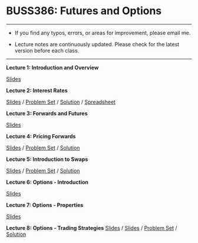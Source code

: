 # BUSS386: Futures and Options

---

- If you find any typos, errors, or areas for improvement, please email me.

- Lecture notes are continuously updated. Please check for the latest version before each class.

---


**Lecture 1: Introduction and Overview**

[Slides](https://chung-jiwoong.github.com/BUSS386/notes/01_Introduction/B386_Lec01_Introduction.pdf)
    
    

**Lecture 2: Interest Rates**

[Slides](https://chung-jiwoong.github.com/BUSS386/notes/02_Interest_Rate/B386_Lec02_Interest_Rate.pdf) / 
[Problem Set](https://chung-jiwoong.github.io/BUSS386/notes/02_Interest_Rate/B386_Lec02_Interest_Rate_PS.pdf) / 
[Solution](https://chung-jiwoong.github.io/BUSS386/notes/02_Interest_Rate/B386_Lec02_Interest_Rate_Sln.pdf) / 
[Spreadsheet](https://chung-jiwoong.github.com/BUSS386/notes/02_Interest_Rate/B386_Lec02_Interest_Rate.xlsx)


**Lecture 3: Forwards and Futures**

[Slides](https://chung-jiwoong.github.com/BUSS386/notes/03_forwards_futures/B386_Lec03_Forwards_Futures.pdf) 


**Lecture 4: Pricing Forwards**  

[Slides](https://chung-jiwoong.github.com/BUSS386/notes/04_pricing_forwards/B386_Lec04_Pricing_forward.pdf) / 
[Problem Set](https://chung-jiwoong.github.com/BUSS386/notes/04_pricing_forwards/B386_Lec04_Pricing_forward_PS.pdf) / 
[Solution](https://chung-jiwoong.github.com/BUSS386/notes/04_pricing_forwards/B386_Lec04_Pricing_forward_Sln.pdf)


**Lecture 5: Introduction to Swaps** 

[Slides](https://chung-jiwoong.github.com/BUSS386/notes/05_swaps/B386_Lec05_Swaps.pdf) / 
[Problem Set](https://chung-jiwoong.github.com/BUSS386/notes/05_swaps/B386_Lec05_Swaps_PS.pdf) / 
[Solution](https://chung-jiwoong.github.com/BUSS386/notes/05_swaps/B386_Lec05_Swaps_Sln.pdf) 



**Lecture 6: Options - Introduction** 

[Slides](https://chung-jiwoong.github.com/BUSS386/notes/06_options/B386_Lec06_Options_Intro.pdf) 


**Lecture 7: Options - Properties** 

[Slides](https://chung-jiwoong.github.com/BUSS386/notes/06_options/B386_Lec07_Options_Properties.pdf) 


**Lecture 8: Options - Trading Strategies** 
[Slides](https://chung-jiwoong.github.com/BUSS386/notes/06_options/B386_Lec08_Options_Trading.pdf) / 
[Slides](https://chung-jiwoong.github.com/BUSS386/notes/06_options/B386_Lec08_Options_Trading.pdf) / 
[Problem Set](https://chung-jiwoong.github.com/BUSS386/notes/06_options/B386_Lec08_Options_PS.pdf) / 
[Solution](https://chung-jiwoong.github.com/BUSS386/notes/06_options/B386_Lec08_Options_Sln.pdf) 



<!--

(not updated yet)


[Note 2: PDF](https://chung-jiwoong.github.com/BUSS386/chapter_options/chapter_options2.pdf) / 
[Note 3: PDF](https://chung-jiwoong.github.com/BUSS386/chapter_options/chapter_options3.pdf)  / 
[Problem Set](https://chung-jiwoong.github.io/BUSS386/chapter_options/problem_options.pdf) / 
[Solution](https://chung-jiwoong.github.io/BUSS386/chapter_options/solution_options.pdf)


**Lecture 7: Binomial Trees**

[Slides](https://chung-jiwoong.github.com/BUSS386/chapter_binomial/chapter_binomial.pdf) / 
[Problem Set](https://chung-jiwoong.github.io/BUSS386/chapter_binomial/problem_binomial.pdf) / 
[Solution](https://chung-jiwoong.github.io/BUSS386/chapter_binomial/solution_binomial.pdf)


**Lecture 8: Black-Scholes-Merton Model**

[Slides](https://chung-jiwoong.github.com/BUSS386/chapter_bsm/chapter_bsm.pdf) / 
[Problem Set](https://chung-jiwoong.github.io/BUSS386/chapter_bsm/problem_bsm.pdf) / 
[Solution](https://chung-jiwoong.github.io/BUSS386/chapter_bsm/solution_bsm.pdf)


**Lecture 9: Option Greeks**

[Slides](https://chung-jiwoong.github.com/BUSS386/chapter_greeks/chapter_greeks.pdf) / 



**Lecture 10: Implied Volatility**

[Slides](https://chung-jiwoong.github.com/BUSS386/chapter_volatility/chapter_volatility.pdf) / 
[Problem Set 1](https://chung-jiwoong.github.io/BUSS386/chapter_volatility/problem_volatility1.pdf) / 
[Problem Set 2](https://chung-jiwoong.github.io/BUSS386/chapter_volatility/problem_volatility2.pdf) / 
[Solution 1](https://chung-jiwoong.github.io/BUSS386/chapter_volatility/solution_volatility1.pdf) / 
[Solution 2](https://chung-jiwoong.github.io/BUSS386/chapter_volatility/solution_volatility2.pdf)



**Lecture 11: Exotic Options**

[Slides](https://chung-jiwoong.github.com/BUSS386/chapter_exotics/chapter_exotics.pdf) / 
[Spreadsheet](https://chung-jiwoong.github.com/BUSS386/chapter_exotics/MC_Simulation.xlsx)

-->